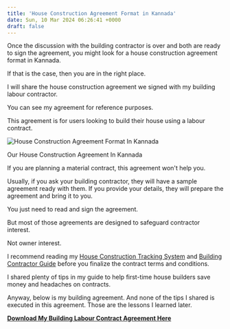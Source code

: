 ```yaml
---
title: 'House Construction Agreement Format in Kannada'
date: Sun, 10 Mar 2024 06:26:41 +0000
draft: false
---
```


Once the discussion with the building contractor is over and both are ready to sign the agreement, you might look for a house construction agreement format in Kannada.

If that is the case, then you are in the right place.

I will share the house construction agreement we signed with my building labour contractor.

You can see my agreement for reference purposes.

This agreement is for users looking to build their house using a labour contract.

![House Construction Agreement Format In Kannada](/images/2023/10/house-construction-agreement-format-in-kannada.jpg) 

Our House Construction Agreement In Kannada

If you are planning a material contract, this agreement won't help you.

Usually, if you ask your building contractor, they will have a sample agreement ready with them. If you provide your details, they will prepare the agreement and bring it to you.

You just need to read and sign the agreement. 

But most of those agreements are designed to safeguard contractor interest.

Not owner interest.

I recommend reading my [House Construction Tracking System](https://houseconstructionguide.com/house-construction-tracking-system/) and [Building Contractor Guide](https://houseconstructionguide.com/building-contractor-guide/) before you finalize the contract terms and conditions.

I shared plenty of tips in my guide to help first-time house builders save money and headaches on contracts.

Anyway, below is my building agreement. And none of the tips I shared is executed in this agreement. Those are the lessons I learned later.

**[Download My Building Labour Contract Agreement Here](https://houseconstructionguide.com/free-resource/house-construction-agreement)**